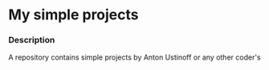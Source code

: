 # My simple projects

### Description

A repository contains simple projects by Anton Ustinoff or any other coder's

